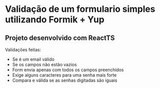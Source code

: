 # Validação de um formulario simples utilizando Formik + Yup

## Projeto desenvolvido com ReactTS

<div align="center>
<img src="https://i.imgur.com/iLFPrsP.png" alt="Formulário sendo validado"/>
</div>

Validações feitas:
- Se é um email válido
- Se os campos não estão vazios
- Form envia apenas com todos os campos preenchidos
- Exige alguns caracteres para uma senha mais forte
- Compara e válida se as senhas digitadas são iguais
